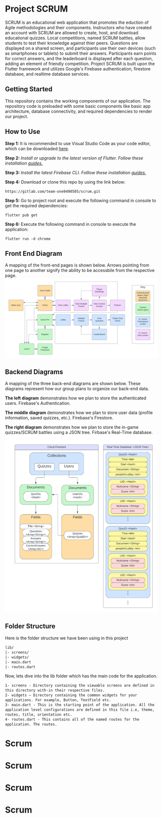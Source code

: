 # Project SCRUM

SCRUM is an educational web application that promotes the eduction of Agile methodologies and their components. Instructors who have created an account with SCRUM are allowed to create, host, and download educational quizzes. Local competitions, named SCRUM battles, allow students to test their knowledge against thier peers. Questions are displayed on a shared screen, and participants use their own devices (such as smartphones or tablets) to submit their answers. Participants earn points for correct answers, and the leaderboard is displayed after each question, adding an element of friendly competition. Project SCRUM is built upon the Flutter framework and utilizes Google's Firebase authentication, firestore database, and realtime database services.   

## Getting Started

This repository contains the working components of our application. The repository code is preloaded with some basic components like basic app architecture, database connectivity, and required dependencies to render our project.

## How to Use

**Step 1:**
It is recommended to use Visual Studio Code as your code editor, which can be downloaded [here](https://code.visualstudio.com/download). 

**Step 2:**
_Install or upgrade to the latest version of Flutter. Follow these installation [guides.](https://docs.flutter.dev/get-started/install)_

**Step 3:**
_Install the latest Firebase CLI. Folllow these installation [guides.](https://firebase.google.com/docs/cli#setup_update_cli)_

**Step 4:**
Download or clone this repo by using the link below:
```
https://gitlab.com/team-one9490505/scrum.git
```

**Step 5:**
Go to project root and execute the following command in console to get the required dependencies:
```
flutter pub get 
```
**Step 6:**
Execute the following command in console to execute the application:
```
flutter run -d chrome
```

## Front End Diagram

A mapping of the front-end pages is shown below. Arrows pointing from one page to another signify the ability to be accessbile from the respective page.
![Front End Diagram](assets/images/front-end-diagram.png)

## Backend Diagrams

A mapping of the three back-end diagrams are shown below. These diagrams represent how our group plans to organize our back-end data.

 **The left diagram** demonstrates how we plan to store the authenticated users. Firebase's Authentication.

**The middle diagram** demonstrates how we plan to store user data (profile information, saved quizzes, etc.). Firebase's Firestore. 

**The right diagram** demonstrates how we plan to store the in-game quizzes/SCRUM battles using a JSON tree. Firbase's Real-Time database. 
![Back End Diagram](assets/images/back-end-diagram.png)

## Folder Structure

Here is the folder structure we have been using in this project
```
lib/
|- screens/
|- widgets/
|- main.dart
|- routes.dart
```
Now, lets dive into the lib folder which has the main code for the application.
```
1- screens - Directory containing the viewable screens are defined in this directory with-in their respective files. 
2- widgets — Directory containing the common widgets for your applications. For example, Button, TextField etc.
3- main.dart - This is the starting point of the application. All the application level configurations are defined in this file i.e, theme, routes, title, orientation etc.
4- routes.dart - This contains all of the named routes for the application. The routes. 
```
# Scrum
# Scrum
# Scrum
# Scrum
